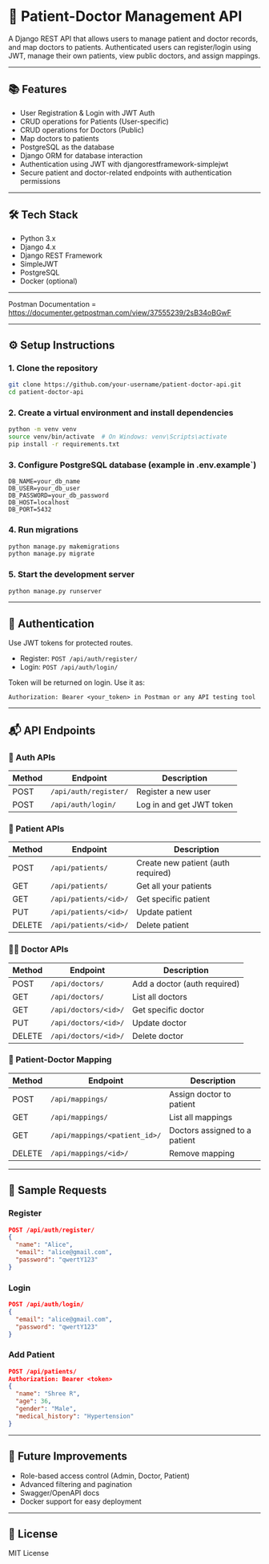 # 🏥 Patient-Doctor Management API

A Django REST API that allows users to manage patient and doctor records, and map doctors to patients. Authenticated users can register/login using JWT, manage their own patients, view public doctors, and assign mappings.

---

## 📚 Features

- User Registration & Login with JWT Auth
- CRUD operations for Patients (User-specific)
- CRUD operations for Doctors (Public)
- Map doctors to patients
- PostgreSQL as the database
- Django ORM for database interaction
- Authentication using JWT with djangorestframework-simplejwt
- Secure patient and doctor-related endpoints with authentication permissions

---

## 🛠 Tech Stack

- Python 3.x
- Django 4.x
- Django REST Framework
- SimpleJWT
- PostgreSQL
- Docker (optional)

---

Postman Documentation = https://documenter.getpostman.com/view/37555239/2sB34oBGwF

---
## ⚙️ Setup Instructions

### 1. Clone the repository
```bash
git clone https://github.com/your-username/patient-doctor-api.git
cd patient-doctor-api
```

### 2. Create a virtual environment and install dependencies
```bash
python -m venv venv
source venv/bin/activate  # On Windows: venv\Scripts\activate
pip install -r requirements.txt
```

### 3. Configure PostgreSQL database (example in .env.example`)
```env
DB_NAME=your_db_name
DB_USER=your_db_user
DB_PASSWORD=your_db_password
DB_HOST=localhost
DB_PORT=5432
```

### 4. Run migrations
```bash
python manage.py makemigrations
python manage.py migrate
```

### 5. Start the development server
```bash
python manage.py runserver
```

---

## 🔐 Authentication

Use JWT tokens for protected routes.

- Register: `POST /api/auth/register/`
- Login: `POST /api/auth/login/`

Token will be returned on login. Use it as:
```
Authorization: Bearer <your_token> in Postman or any API testing tool
```

---

## 📬 API Endpoints

### 🔑 Auth APIs
| Method | Endpoint | Description |
|--------|----------|-------------|
| POST | `/api/auth/register/` | Register a new user |
| POST | `/api/auth/login/` | Log in and get JWT token |

### 👤 Patient APIs
| Method | Endpoint | Description |
|--------|----------|-------------|
| POST | `/api/patients/` | Create new patient (auth required) |
| GET | `/api/patients/` | Get all your patients |
| GET | `/api/patients/<id>/` | Get specific patient |
| PUT | `/api/patients/<id>/` | Update patient |
| DELETE | `/api/patients/<id>/` | Delete patient |

### 👨‍⚕️ Doctor APIs
| Method | Endpoint | Description |
|--------|----------|-------------|
| POST | `/api/doctors/` | Add a doctor (auth required) |
| GET | `/api/doctors/` | List all doctors |
| GET | `/api/doctors/<id>/` | Get specific doctor |
| PUT | `/api/doctors/<id>/` | Update doctor |
| DELETE | `/api/doctors/<id>/` | Delete doctor |

### 🔁 Patient-Doctor Mapping
| Method | Endpoint | Description |
|--------|----------|-------------|
| POST | `/api/mappings/` | Assign doctor to patient |
| GET | `/api/mappings/` | List all mappings |
| GET | `/api/mappings/<patient_id>/` | Doctors assigned to a patient |
| DELETE | `/api/mappings/<id>/` | Remove mapping |

---

## 🧪 Sample Requests

### Register
```json
POST /api/auth/register/
{
  "name": "Alice",
  "email": "alice@gmail.com",
  "password": "qwertY123"
}
```

### Login
```json
POST /api/auth/login/
{
  "email": "alice@gmail.com",
  "password": "qwertY123"
}
```

### Add Patient
```json
POST /api/patients/
Authorization: Bearer <token>
{
  "name": "Shree R",
  "age": 36,
  "gender": "Male",
  "medical_history": "Hypertension"
}
```

---

## 🚧 Future Improvements

- Role-based access control (Admin, Doctor, Patient)
- Advanced filtering and pagination
- Swagger/OpenAPI docs
- Docker support for easy deployment

---

## 📝 License

MIT License
